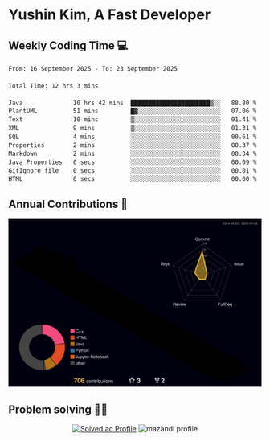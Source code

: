 # Yushin Kim, A Fast Developer

## Weekly Coding Time 💻

<!--START_SECTION:waka-->

```txt
From: 16 September 2025 - To: 23 September 2025

Total Time: 12 hrs 3 mins

Java              10 hrs 42 mins  ██████████████████████▒░░   88.80 %
PlantUML          51 mins         █▓░░░░░░░░░░░░░░░░░░░░░░░   07.06 %
Text              10 mins         ▒░░░░░░░░░░░░░░░░░░░░░░░░   01.41 %
XML               9 mins          ▒░░░░░░░░░░░░░░░░░░░░░░░░   01.31 %
SQL               4 mins          ░░░░░░░░░░░░░░░░░░░░░░░░░   00.61 %
Properties        2 mins          ░░░░░░░░░░░░░░░░░░░░░░░░░   00.37 %
Markdown          2 mins          ░░░░░░░░░░░░░░░░░░░░░░░░░   00.34 %
Java Properties   0 secs          ░░░░░░░░░░░░░░░░░░░░░░░░░   00.09 %
GitIgnore file    0 secs          ░░░░░░░░░░░░░░░░░░░░░░░░░   00.01 %
HTML              0 secs          ░░░░░░░░░░░░░░░░░░░░░░░░░   00.00 %
```

<!--END_SECTION:waka-->

## Annual Contributions 🏃

![](./profile-3d-contrib/profile-night-rainbow.svg)

## Problem solving 👨‍💻

<div align="center">

[![Solved.ac Profile](http://mazassumnida.wtf/api/v2/generate_badge?boj=kys010306)](https://solved.ac/kys010306)
![mazandi profile](http://mazandi.herokuapp.com/api?handle=kys010306&theme=dark)

</div>
